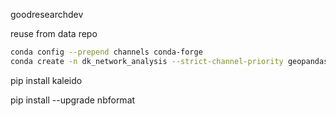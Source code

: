 
goodresearchdev

reuse from data repo

```bash
conda config --prepend channels conda-forge
conda create -n dk_network_analysis --strict-channel-priority geopandas seaborn psycopg2 contextily sqlalchemy geoalchemy2 pyarrow h3-py pyyaml plotly plotly_express==0.4.0 numba ipykernel
```

pip install kaleido

pip install --upgrade nbformat